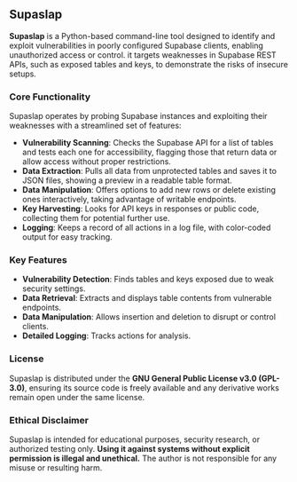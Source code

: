 ## Supaslap

**Supaslap** is a Python-based command-line tool designed to identify and exploit vulnerabilities in poorly configured Supabase clients, enabling unauthorized access or control. it targets weaknesses in Supabase REST APIs, such as exposed tables and keys, to demonstrate the risks of insecure setups.

### Core Functionality

Supaslap operates by probing Supabase instances and exploiting their weaknesses with a streamlined set of features:

- **Vulnerability Scanning**: Checks the Supabase API for a list of tables and tests each one for accessibility, flagging those that return data or allow access without proper restrictions.
- **Data Extraction**: Pulls all data from unprotected tables and saves it to JSON files, showing a preview in a readable table format.
- **Data Manipulation**: Offers options to add new rows or delete existing ones interactively, taking advantage of writable endpoints.
- **Key Harvesting**: Looks for API keys in responses or public code, collecting them for potential further use.
- **Logging**: Keeps a record of all actions in a log file, with color-coded output for easy tracking.

### Key Features
- **Vulnerability Detection**: Finds tables and keys exposed due to weak security settings.
- **Data Retrieval**: Extracts and displays table contents from vulnerable endpoints.
- **Data Manipulation**: Allows insertion and deletion to disrupt or control clients.
- **Detailed Logging**: Tracks actions for analysis.

### License
Supaslap is distributed under the **GNU General Public License v3.0 (GPL-3.0)**, ensuring its source code is freely available and any derivative works remain open under the same license.

### Ethical Disclaimer
Supaslap is intended for educational purposes, security research, or authorized testing only. **Using it against systems without explicit permission is illegal and unethical.** The author is not responsible for any misuse or resulting harm.
